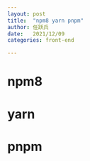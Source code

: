 ```yaml
---
layout: post
title:  "npm8 yarn pnpm"
author:	任跃兵
date:   2021/12/09         
categories: front-end

---
```



# npm8


# yarn



# pnpm
